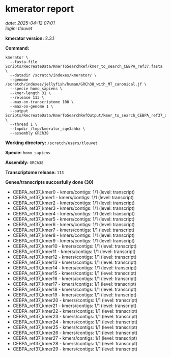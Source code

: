 # kmerator report
*date: 2025-04-12 07:01*  
*login: tlouvet*

**kmerator version:** 2.3.1

**Command:**

```
kmerator \
  --fasta-file Scripts/RecreateData/KmerToSearchRef/kmer_to_search_CEBPA_ref37.fasta \
  --datadir /scratch/indexes/kmerator/ \
  --genome /scratch/indexes/jellyfish/human/GRCh38_with_MT_canonical.jf \
  --specie homo_sapiens \
  --kmer-length 31 \
  --release 113 \
  --max-on-transcriptome 100 \
  --max-on-genome 1 \
  --output Scripts/RecreateData/KmerToSearchRefOutput/kmer_to_search_CEBPA_ref37_output \
  --thread 1 \
  --tmpdir /tmp/kmerator_sqe3ahhz \
  --assembly GRCh38
```

**Working directory:** `/scratch/users/tlouvet`

**Specie:** `homo_sapiens`

**Assembly:** `GRCh38`

**Transcriptome release:** `113`

**Genes/transcripts succesfully done (30)**

- CEBPA_ref37_kmer0 - kmers/contigs: 1/1 (level: transcript)
- CEBPA_ref37_kmer1 - kmers/contigs: 1/1 (level: transcript)
- CEBPA_ref37_kmer2 - kmers/contigs: 1/1 (level: transcript)
- CEBPA_ref37_kmer3 - kmers/contigs: 1/1 (level: transcript)
- CEBPA_ref37_kmer4 - kmers/contigs: 1/1 (level: transcript)
- CEBPA_ref37_kmer5 - kmers/contigs: 1/1 (level: transcript)
- CEBPA_ref37_kmer6 - kmers/contigs: 1/1 (level: transcript)
- CEBPA_ref37_kmer7 - kmers/contigs: 1/1 (level: transcript)
- CEBPA_ref37_kmer8 - kmers/contigs: 1/1 (level: transcript)
- CEBPA_ref37_kmer9 - kmers/contigs: 1/1 (level: transcript)
- CEBPA_ref37_kmer10 - kmers/contigs: 1/1 (level: transcript)
- CEBPA_ref37_kmer11 - kmers/contigs: 1/1 (level: transcript)
- CEBPA_ref37_kmer12 - kmers/contigs: 1/1 (level: transcript)
- CEBPA_ref37_kmer13 - kmers/contigs: 1/1 (level: transcript)
- CEBPA_ref37_kmer14 - kmers/contigs: 1/1 (level: transcript)
- CEBPA_ref37_kmer15 - kmers/contigs: 1/1 (level: transcript)
- CEBPA_ref37_kmer16 - kmers/contigs: 1/1 (level: transcript)
- CEBPA_ref37_kmer17 - kmers/contigs: 1/1 (level: transcript)
- CEBPA_ref37_kmer18 - kmers/contigs: 1/1 (level: transcript)
- CEBPA_ref37_kmer19 - kmers/contigs: 1/1 (level: transcript)
- CEBPA_ref37_kmer20 - kmers/contigs: 1/1 (level: transcript)
- CEBPA_ref37_kmer21 - kmers/contigs: 1/1 (level: transcript)
- CEBPA_ref37_kmer22 - kmers/contigs: 1/1 (level: transcript)
- CEBPA_ref37_kmer23 - kmers/contigs: 1/1 (level: transcript)
- CEBPA_ref37_kmer24 - kmers/contigs: 1/1 (level: transcript)
- CEBPA_ref37_kmer25 - kmers/contigs: 1/1 (level: transcript)
- CEBPA_ref37_kmer26 - kmers/contigs: 1/1 (level: transcript)
- CEBPA_ref37_kmer27 - kmers/contigs: 1/1 (level: transcript)
- CEBPA_ref37_kmer28 - kmers/contigs: 1/1 (level: transcript)
- CEBPA_ref37_kmer29 - kmers/contigs: 1/1 (level: transcript)
